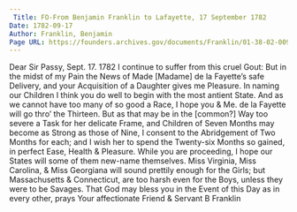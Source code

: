 ```yaml
---
 Title: FO-From Benjamin Franklin to Lafayette, 17 September 1782
Date: 1782-09-17
Author: Franklin, Benjamin
Page URL: https://founders.archives.gov/documents/Franklin/01-38-02-0093
---
```


Dear Sir
Passy, Sept. 17. 1782
I continue to suffer from this cruel Gout: But in the midst of my Pain the News of Made [Madame] de la Fayette’s safe Delivery, and your Acquisition of a Daughter gives me Pleasure.
In naming our Children I think you do well to begin with the most antient State. And as we cannot have too many of so good a Race, I hope you & Me. de la Fayette will go thro’ the Thirteen. But as that may be in the [common?] Way too severe a Task for her delicate Frame, and Children of Seven Months may become as Strong as those of Nine, I consent to the Abridgement of Two Months for each; and I wish her to spend the Twenty-six Months so gained, in perfect Ease, Health & Pleasure.
While you are proceeding, I hope our States will some of them new-name themselves. Miss Virginia, Miss Carolina, & Miss Georgiana will sound prettily enough for the Girls; but Massachusetts & Connecticut, are too harsh even for the Boys, unless they were to be Savages.
That God may bless you in the Event of this Day as in every other, prays Your affectionate Friend & Servant
B Franklin

